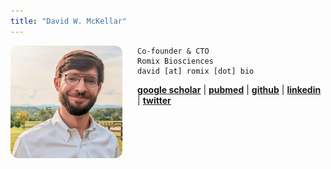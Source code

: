 ```yaml
---
title: "David W. McKellar"
---
```


<style>
	/* Scoped styles for the homepage avatar */
	.home-avatar {
		float: left;
		height: 180px;
		width: auto;
		border-radius: 12px;
		margin: 0 24px 16px 0;
	}
	@media (max-width: 640px) {
		.home-avatar {
			float: none;
			display: block;
			margin: 0 auto 16px auto;
			height: 140px;
		}
	}
</style>

<img src="/images/prof_pic.jpg" alt="Portrait of David W. McKellar" class="home-avatar" loading="eager" />


```
Co-founder & CTO
Romix Biosciences
david [at] romix [dot] bio  
```  

[**google scholar**](https://scholar.google.com/citations?user=Hta5xCcAAAAJ&hl=en&oi=ao)  |
[**pubmed**](https://pubmed.ncbi.nlm.nih.gov/?term=David+McKellar%5BAuthor%5D&sort=date)  |
[**github**](https://github.com/mckellardw)  |
[**linkedin**](https://www.linkedin.com/in/dwmckellar/)  |
[**twitter**](https://twitter.com/dwmckellar)
